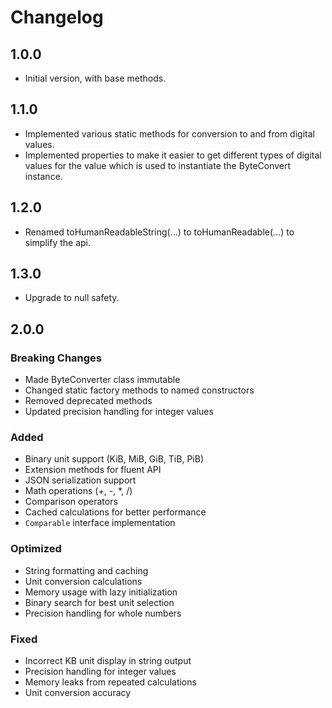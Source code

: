 # Changelog

## 1.0.0

- Initial version, with base methods.

## 1.1.0

- Implemented various static methods for conversion to and from digital values.
- Implemented properties to make it easier to get different types of digital values for the value which is used to instantiate the ByteConvert instance.

## 1.2.0

- Renamed toHumanReadableString(...) to toHumanReadable(...) to simplify the api.

## 1.3.0

- Upgrade to null safety.

## 2.0.0

### Breaking Changes

- Made ByteConverter class immutable
- Changed static factory methods to named constructors
- Removed deprecated methods
- Updated precision handling for integer values

### Added

- Binary unit support (KiB, MiB, GiB, TiB, PiB)
- Extension methods for fluent API
- JSON serialization support
- Math operations (+, -, \*, /)
- Comparison operators
- Cached calculations for better performance
- `Comparable` interface implementation

### Optimized

- String formatting and caching
- Unit conversion calculations
- Memory usage with lazy initialization
- Binary search for best unit selection
- Precision handling for whole numbers

### Fixed

- Incorrect KB unit display in string output
- Precision handling for integer values
- Memory leaks from repeated calculations
- Unit conversion accuracy
